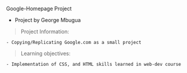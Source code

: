 Google-Homepage Project

- Project by George Mbugua

> Project Information:

	- Copying/Replicating Google.com as a small project

> Learning objectives:

	- Implementation of CSS, and HTML skills learned in web-dev course
